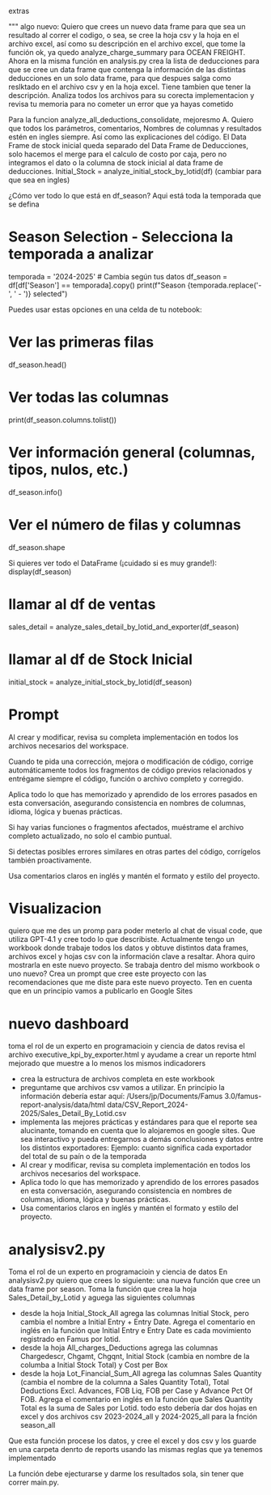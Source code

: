 extras

""" algo nuevo: Quiero que crees un nuevo data frame para que sea un resultado al correr el codigo, o sea, se cree la hoja csv y la hoja en el archivo excel, así como su descripción en el archivo excel, que tome la función 
ok, ya quedo analyze_charge_summary para OCEAN FREIGHT. Ahora en la misma función en analysis.py crea la lista de deducciones para que se cree un data frame que contenga la información de las distintas deducciones en un solo data frame, para que despues salga como reslktado en el archivo csv y en la hoja excel. Tiene tambien que tener la descripción. Analiza todos los archivos para su corecta implementacion y revisa tu memoria para no cometer un error que ya hayas cometido

Para la funcion analyze_all_deductions_consolidate, mejoresmo
A. Quiero que todos los parámetros, comentarios, Nombres de columnas y resultados estén en ingles siempre. Así como las explicaciones del código. 
El Data Frame de stock inicial queda separado del Data Frame de Deducciones, solo hacemos el merge para el calculo de costo por caja, pero no integramos el dato o la columna de stock inicial al data frame de deducciones. 
Initial_Stock = analyze_initial_stock_by_lotid(df) (cambiar para que sea en ingles)

¿Cómo ver todo lo que está en df_season?
Aqui está toda la temporada que se defina
# Season Selection - Selecciona la temporada a analizar
temporada = '2024-2025'  # Cambia según tus datos
df_season = df[df['Season'] == temporada].copy()
print(f"Season {temporada.replace('-', ' - ')} selected")

Puedes usar estas opciones en una celda de tu notebook:
# Ver las primeras filas
df_season.head()

# Ver todas las columnas
print(df_season.columns.tolist())

# Ver información general (columnas, tipos, nulos, etc.)
df_season.info()

# Ver el número de filas y columnas
df_season.shape

Si quieres ver todo el DataFrame (¡cuidado si es muy grande!):
display(df_season)

# llamar al df de ventas
sales_detail = analyze_sales_detail_by_lotid_and_exporter(df_season) 

# llamar al df de Stock Inicial
initial_stock = analyze_initial_stock_by_lotid(df_season)

# Prompt

Al crear y modificar, revisa su completa implementación en todos los archivos necesarios del workspace.

Cuando te pida una corrección, mejora o modificación de código, corrige automáticamente todos los fragmentos de código previos relacionados y entrégame siempre el código, función o archivo completo y corregido.

Aplica todo lo que has memorizado y aprendido de los errores pasados en esta conversación, asegurando consistencia en nombres de columnas, idioma, lógica y buenas prácticas.

Si hay varias funciones o fragmentos afectados, muéstrame el archivo completo actualizado, no solo el cambio puntual.

Si detectas posibles errores similares en otras partes del código, corrígelos también proactivamente.

Usa comentarios claros en inglés y mantén el formato y estilo del proyecto.

# Visualizacion
quiero que me des un promp para poder meterlo al chat de visual code, que utiliza GPT-4.1 y cree todo lo que describiste. 
Actualmente tengo un workbook donde trabaje todos los datos y obtuve distintos data frames, archivos excel y hojas csv con la información clave a resaltar. Ahora quiro mostrarla en este nuevo proyecto. 
Se trabaja dentro del mismo workbook o uno nuevo?
Crea un prompt que cree este proyecto con las recomendaciones que me diste para este nuevo proyecto. 
Ten en cuenta que en un principio vamos a publicarlo en Google Sites

# nuevo dashboard

toma el rol de un experto en programacioin y ciencia de datos
revisa el archivo executive_kpi_by_exporter.html y ayudame a crear un reporte html mejorado que muestre a lo menos los mismos indicadorers
- crea la estructura de archivos completa en este workbook
- preguntame que archivos csv vamos a utilizar. En principio la información debería estar aquí: /Users/jp/Documents/Famus 3.0/famus-report-analysis/data/html data/CSV_Report_2024-2025/Sales_Detail_By_Lotid.csv
- implementa las mejores prácticas y estándares para que el reporte sea alucinante, tomando en cuenta que lo alojaremos en google sites. Que sea interactivo y pueda entregarnos a demás conclusiones y datos entre los distintos exportadores: Ejemplo: cuanto significa cada exportador del total de su paín o de la temporada
- Al crear y modificar, revisa su completa implementación en todos los 
archivos necesarios del workspace.
- Aplica todo lo que has memorizado y aprendido de los errores pasados en esta conversación, asegurando consistencia en nombres de columnas, idioma, lógica 
y buenas prácticas.
- Usa comentarios claros en inglés y mantén el formato y estilo del proyecto.

# analysisv2.py

Toma el rol de un experto en programacioin y ciencia de datos
En analysisv2.py quiero que crees lo siguiente: 
una nueva función que cree un data frame por season. Toma la función que crea la hoja Sales_Detail_by_Lotid y aguega las siguientes columnas
- desde la hoja Initial_Stock_All agrega las columnas Initial Stock, pero cambia el nombre a Initial Entry + Entry Date. Agrega el comentario en inglés en la función que Initial Entry e Entry Date es cada movimiento registrado en Famus por lotid. 
-  desde la hoja All_charges_Deductions agrega las columnas Chargedescr, Chgamt, Chgqnt, Initial Stock (cambia en nombre de la columba a Initial Stock Total) y Cost per Box
- desde la hoja Lot_Financial_Sum_All agrega las columnas Sales Quantity (cambia el nombre de la columna a Sales Quantity Total), Total Deductions Excl. Advances, FOB Liq, FOB per Case y Advance Pct Of FOB. Agrega el comentario en inglés en la función que Sales Quantity Total es la suma de Sales por Lotid. 
todo esto debería dar dos hojas en excel y dos archivos csv 2023-2024_all y 2024-2025_all para la fnción season_all

Que esta función procese los datos, y cree el excel y dos csv y los guarde en una carpeta denrto de reports usando las mismas reglas que ya tenemos implementado

La función debe ejecturarse y darme los resultados sola, sin tener que correr main.py. 